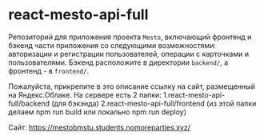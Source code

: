 # react-mesto-api-full

Репозиторий для приложения проекта `Mesto`, включающий фронтенд и бэкенд части приложения со следующими возможностями: авторизации и регистрации пользователей, операции с карточками и пользователями. Бэкенд расположите в директории `backend/`, а фронтенд - в `frontend/`.

Пожалуйста, прикрепите в это описание ссылку на сайт, размещенный на Яндекс.Облаке.
На сервере есть 2 папки: 1.react-mesto-api-full/backend (для бэкэнда)
2.react-mesto-api-full/frontend (из этой папки делаем npm run build или локально npm run deploy)

Сайт: https://mestobmstu.students.nomoreparties.xyz/
